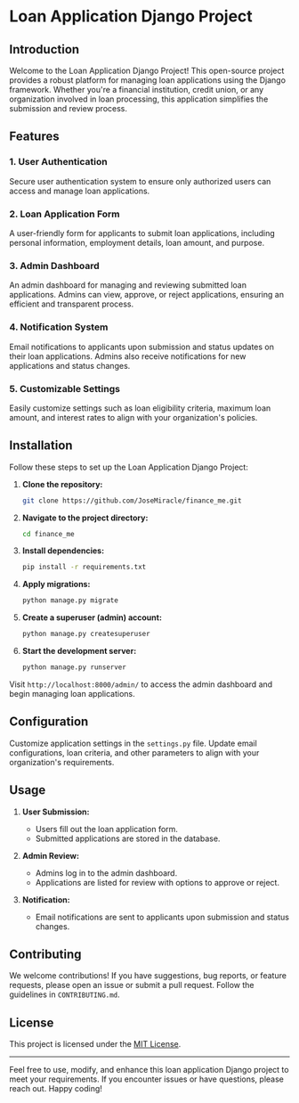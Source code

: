 # Loan Application Django Project

## Introduction

Welcome to the Loan Application Django Project! This open-source project provides a robust platform for managing loan applications using the Django framework. Whether you're a financial institution, credit union, or any organization involved in loan processing, this application simplifies the submission and review process.

## Features

### 1. User Authentication

Secure user authentication system to ensure only authorized users can access and manage loan applications.

### 2. Loan Application Form

A user-friendly form for applicants to submit loan applications, including personal information, employment details, loan amount, and purpose.

### 3. Admin Dashboard

An admin dashboard for managing and reviewing submitted loan applications. Admins can view, approve, or reject applications, ensuring an efficient and transparent process.

### 4. Notification System

Email notifications to applicants upon submission and status updates on their loan applications. Admins also receive notifications for new applications and status changes.

### 5. Customizable Settings

Easily customize settings such as loan eligibility criteria, maximum loan amount, and interest rates to align with your organization's policies.

## Installation

Follow these steps to set up the Loan Application Django Project:

1. **Clone the repository:**

    ```bash
    git clone https://github.com/JoseMiracle/finance_me.git
    ```

2. **Navigate to the project directory:**

    ```bash
    cd finance_me
    ```

3. **Install dependencies:**

    ```bash
    pip install -r requirements.txt
    ```

4. **Apply migrations:**

    ```bash
    python manage.py migrate
    ```

5. **Create a superuser (admin) account:**

    ```bash
    python manage.py createsuperuser
    ```

6. **Start the development server:**

    ```bash
    python manage.py runserver
    ```

Visit `http://localhost:8000/admin/` to access the admin dashboard and begin managing loan applications.

## Configuration

Customize application settings in the `settings.py` file. Update email configurations, loan criteria, and other parameters to align with your organization's requirements.

## Usage

1. **User Submission:**
   - Users fill out the loan application form.
   - Submitted applications are stored in the database.

2. **Admin Review:**
   - Admins log in to the admin dashboard.
   - Applications are listed for review with options to approve or reject.

3. **Notification:**
   - Email notifications are sent to applicants upon submission and status changes.

## Contributing

We welcome contributions! If you have suggestions, bug reports, or feature requests, please open an issue or submit a pull request. Follow the guidelines in `CONTRIBUTING.md`.

## License

This project is licensed under the [MIT License](LICENSE).

---

Feel free to use, modify, and enhance this loan application Django project to meet your requirements. If you encounter issues or have questions, please reach out. Happy coding!
